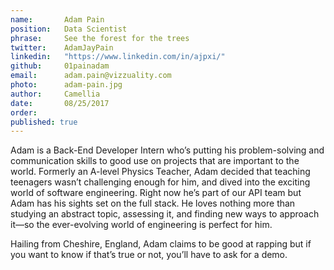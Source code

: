 ```yaml
---
name:       Adam Pain
position:   Data Scientist
phrase:     See the forest for the trees
twitter:    AdamJayPain
linkedin:   "https://www.linkedin.com/in/ajpxi/"
github:		01painadam
email:      adam.pain@vizzuality.com
photo:      adam-pain.jpg
author:     Camellia
date:       08/25/2017
order:      
published: true
---
```

Adam is a Back-End Developer Intern who’s putting his problem-solving and communication skills to good use on projects that are important to the world. Formerly an A-level Physics Teacher, Adam decided that teaching teenagers wasn’t challenging enough for him, and dived into the exciting world of software engineering. Right now he’s part of our API team but Adam has his sights set on the full stack. He loves nothing more than studying an abstract topic, assessing it, and finding new ways to approach it—so the ever-evolving world of engineering is perfect for him. 

Hailing from Cheshire, England, Adam claims to be good at rapping but if you want to know if that’s true or not, you’ll have to ask for a demo. 
